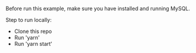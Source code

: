 

Before run this example, make sure you have installed and running MySQL.

Step to run locally:

* Clone this repo
* Run 'yarn'
* Run 'yarn start'
